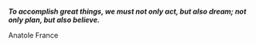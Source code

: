 _**To accomplish great things, we must not only act, but also dream; not only plan, but also believe.**_

Anatole France